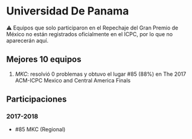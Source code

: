 # Universidad De Panama

:warning: Equipos que solo participaron en el Repechaje del Gran Premio de México no están registrados oficialmente en el ICPC, por lo que no aparecerán aquí.

## Mejores 10 equipos

1. _MKC_: resolvió 0 problemas y obtuvo el lugar #85 (88%) en The 2017 ACM-ICPC Mexico and Central America Finals

## Participaciones

### 2017-2018

- #85 MKC (Regional)



